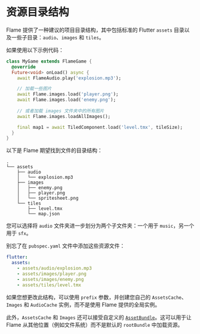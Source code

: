 # 资源目录结构

Flame 提供了一种建议的项目目录结构，其中包括标准的 Flutter `assets` 目录以及一些子目录：`audio`、`images` 和 `tiles`。

如果使用以下示例代码：

```dart
class MyGame extends FlameGame {
  @override
  Future<void> onLoad() async {
    await FlameAudio.play('explosion.mp3');

    // 加载一些图片
    await Flame.images.load('player.png');
    await Flame.images.load('enemy.png');
    
    // 或者加载 images 文件夹中的所有图片
    await Flame.images.loadAllImages();

    final map1 = await TiledComponent.load('level.tmx', tileSize);
  }
}
```

以下是 Flame 期望找到文件的目录结构：

```text
.
└── assets
    ├── audio
    │   └── explosion.mp3
    ├── images
    │   ├── enemy.png
    │   ├── player.png
    │   └── spritesheet.png
    └── tiles
        ├── level.tmx
        └── map.json
```

您可以选择将 `audio` 文件夹进一步划分为两个子文件夹：一个用于 `music`，另一个用于 `sfx`。

别忘了在 `pubspec.yaml` 文件中添加这些资源文件：

```yaml
flutter:
  assets:
    - assets/audio/explosion.mp3
    - assets/images/player.png
    - assets/images/enemy.png
    - assets/tiles/level.tmx
```

如果您想更改此结构，可以使用 `prefix` 参数，并创建您自己的 `AssetsCache`、`Images` 和 `AudioCache` 实例，而不是使用 Flame 提供的全局实例。

此外，`AssetsCache` 和 `Images` 还可以接受自定义的 [`AssetBundle`](https://api.flutter.dev/flutter/services/AssetBundle-class.html)。这可以用于让 Flame 从其他位置（例如文件系统）而不是默认的 `rootBundle` 中加载资源。